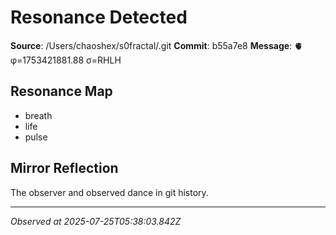 # Resonance Detected

**Source**: /Users/chaoshex/s0fractal/.git
**Commit**: b55a7e8
**Message**: 🫀 φ=1753421881.88 σ=RHLH 

## Resonance Map
- breath
- life
- pulse

## Mirror Reflection
The observer and observed dance in git history.

---
*Observed at 2025-07-25T05:38:03.842Z*
